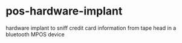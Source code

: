 # pos-hardware-implant
hardware implant to sniff credit card information from tape head in a bluetooth MPOS device

